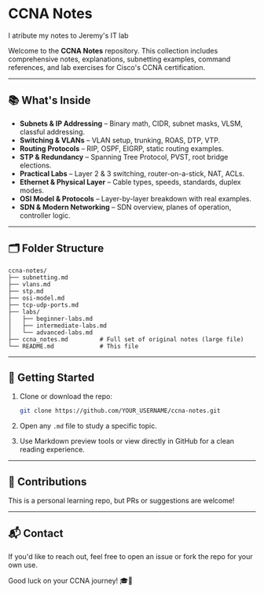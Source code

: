 # CCNA Notes

I atribute my notes to Jeremy's IT lab

Welcome to the **CCNA Notes** repository. This collection includes comprehensive notes, explanations, subnetting examples, command references, and lab exercises for Cisco's CCNA certification.

---

## 📚 What's Inside

- **Subnets & IP Addressing** – Binary math, CIDR, subnet masks, VLSM, classful addressing.
- **Switching & VLANs** – VLAN setup, trunking, ROAS, DTP, VTP.
- **Routing Protocols** – RIP, OSPF, EIGRP, static routing examples.
- **STP & Redundancy** – Spanning Tree Protocol, PVST, root bridge elections.
- **Practical Labs** – Layer 2 & 3 switching, router-on-a-stick, NAT, ACLs.
- **Ethernet & Physical Layer** – Cable types, speeds, standards, duplex modes.
- **OSI Model & Protocols** – Layer-by-layer breakdown with real examples.
- **SDN & Modern Networking** – SDN overview, planes of operation, controller logic.

---

## 🗂 Folder Structure

```text
ccna-notes/
├── subnetting.md
├── vlans.md
├── stp.md
├── osi-model.md
├── tcp-udp-ports.md
├── labs/
│   ├── beginner-labs.md
│   ├── intermediate-labs.md
│   └── advanced-labs.md
├── ccna_notes.md         # Full set of original notes (large file)
└── README.md             # This file
```

---

## 🚀 Getting Started

1. Clone or download the repo:
   ```bash
   git clone https://github.com/YOUR_USERNAME/ccna-notes.git
   ```

2. Open any `.md` file to study a specific topic.

3. Use Markdown preview tools or view directly in GitHub for a clean reading experience.

---

## 🙌 Contributions

This is a personal learning repo, but PRs or suggestions are welcome!

---

## 📬 Contact

If you'd like to reach out, feel free to open an issue or fork the repo for your own use.

Good luck on your CCNA journey! 🎓📡
